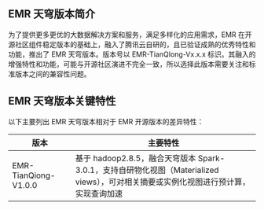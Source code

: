 ## EMR 天穹版本简介

为了提供更多更优的大数据解决方案和服务，满足多样化的应用需求，EMR 在开源社区组件稳定版本的基础上，融入了腾讯云自研的，且已验证成熟的优秀特性和功能，推出了 EMR 天穹版本。版本号以 EMR-TianQIong-Vx.x.x 标识。其融入的增强特性和功能，可能与开源社区演进不完全一致，所以选择此版本需要关注和标准版本之间的兼容性问题。

## EMR 天穹版本关键特性

以下主要列出 EMR 天穹版本相对于 EMR 开源版本的差异特性：

| 版本                 | 主要特性                                                     |
| -------------------- | ------------------------------------------------------------ |
| EMR-TianQiong-V1.0.0 | 基于 hadoop2.8.5，融合天穹版本 Spark-3.0.1，支持自研物化视图（Materialized views），可对相关摘要或实例化视图进行预计算，实现查询加速 |

 

 
